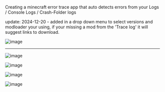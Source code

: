 Creating a minecraft error trace app that auto detects errors from your Logs / Console Logs / Crash-Folder logs


update: 2024-12-20 - added in a drop down menu to select versions and modloader your using, if your missing a mod from the 'Trace log' it will suggest links to download.

![image](https://github.com/user-attachments/assets/443866a6-6408-4b25-aa74-a24ca3a276bd)

---

![image](https://github.com/user-attachments/assets/e478c0b3-84d9-46a6-b98f-a8020ee67e8a)

![image](https://github.com/user-attachments/assets/1500f18b-586d-49cc-b6fa-9038bdc0e600)

![image](https://github.com/user-attachments/assets/2391ef24-29df-4101-85d3-90bbf2951bfe)

![image](https://github.com/user-attachments/assets/a63301f7-8385-47a5-a484-f026f9e5ebc3)








